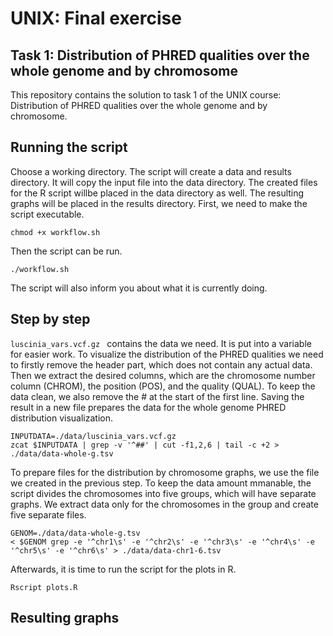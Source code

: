 # UNIX: Final exercise
## Task 1: Distribution of PHRED qualities over the whole genome and by chromosome
This repository contains the solution to task 1 of the UNIX course: Distribution of PHRED qualities over the whole genome and by chromosome.

## Running the script
Choose a working directory. The script will create a data and results directory. It will copy the input file into the data directory. The created files for the R script willbe placed in the data directory as well. The resulting graphs will be placed in the results directory.
First, we need to make the script executable.
```
chmod +x workflow.sh
```
Then the script can be run.
```
./workflow.sh
```
The script will also inform you about what it is currently doing.

## Step by step
`luscinia_vars.vcf.gz ` contains the data we need. It is put into a variable for easier work. To visualize the distribution of the PHRED qualities we need to firstly remove the header part, which does not contain any actual data. Then we extract the desired columns, which are the chromosome number column (CHROM), the position (POS), and the quality (QUAL). To keep the data clean, we also remove the # at the start of the first line. Saving the result in a new file prepares the data for the whole genome PHRED distribution visualization.
```
INPUTDATA=./data/luscinia_vars.vcf.gz
zcat $INPUTDATA | grep -v '^##' | cut -f1,2,6 | tail -c +2 > ./data/data-whole-g.tsv
```
To prepare files for the distribution by chromosome graphs, we use the file we created in the previous step. To keep the data amount mmanable, the script divides the chromosomes into five groups, which will have separate graphs. We extract data only for the chromosomes in the group and create five separate files.
```
GENOM=./data/data-whole-g.tsv
< $GENOM grep -e '^chr1\s' -e '^chr2\s' -e '^chr3\s' -e '^chr4\s' -e '^chr5\s' -e '^chr6\s' > ./data/data-chr1-6.tsv
```
Afterwards, it is time to run the script for the plots in R.
```
Rscript plots.R
```

## Resulting graphs

